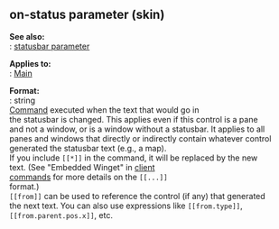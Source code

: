 ## on-status parameter (skin)    
**See also:**    
:   [statusbar parameter](/%7Bskin%7D/param/statusbar)    
<!-- -->    
**Applies to:**    
:   [Main](/%7Bskin%7D/control/main)    
<!-- -->    
**Format:**    
:   string    
[Command](/%7Bskin%7D/commands) executed when the text that would go in    
the statusbar is changed. This applies even if this control is a pane    
and not a window, or is a window without a statusbar. It applies to all    
panes and windows that directly or indirectly contain whatever control    
generated the statusbar text (e.g., a map).    
If you include `[[*]]` in the command, it will be replaced by the new    
text. (See \"Embedded Winget\" in [client    
commands](/%7Bskin%7D/commands) for more details on the `[[...]]`    
format.)    
`[[from]]` can be used to reference the control (if any) that generated    
the next text. You can also use expressions like `[[from.type]]`,    
`[[from.parent.pos.x]]`, etc.  